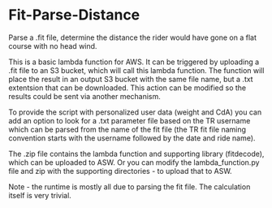 # Fit-Parse-Distance
Parse a .fit file, determine the distance the rider would have gone on a flat course with no head wind.

This is a basic lambda function for AWS.  It can be triggered by uploading a .fit file to an S3 bucket, which will call this lambda function.
The function will place the result in an output S3 bucket with the same file name, but a .txt extentsion that can be downloaded.  This
action can be modified so the results could be sent via another mechanism.

To provide the script with personalized user data (weight and CdA) you can add an option to look for a .txt parameter file based on the TR username which
can be parsed from the name of the fit file (the TR fit file naming convention starts with the username followed by the date and ride name).

The .zip file contains the lambda function and supporting library (fitdecode), which can be uploaded to ASW.
Or you can modify the lambda_function.py file and zip with the supporting directories - to upload that to ASW.

Note - the runtime is mostly all due to parsing the fit file.  The calculation itself is very trivial.
